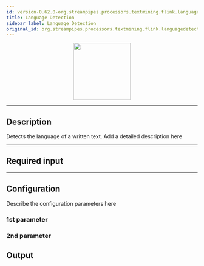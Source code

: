 ```yaml
---
id: version-0.62.0-org.streampipes.processors.textmining.flink.languagedetection
title: Language Detection
sidebar_label: Language Detection
original_id: org.streampipes.processors.textmining.flink.languagedetection
---
```




<p align="center"> 
    <img src="/img/pipeline-elements/org.streampipes.processors.textmining.flink.languagedetection/icon.png" width="150px;" class="pe-image-documentation"/>
</p>

***

## Description

Detects the language of a written text.
Add a detailed description here

***

## Required input


***

## Configuration

Describe the configuration parameters here

### 1st parameter


### 2nd parameter

## Output
